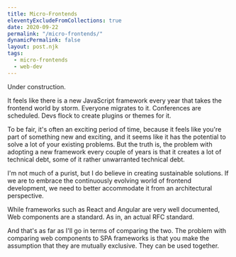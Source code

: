 ```yaml
---
title: Micro-Frontends
eleventyExcludeFromCollections: true
date: 2020-09-22
permalink: "/micro-frontends/"
dynamicPermalink: false
layout: post.njk
tags:
  - micro-frontends
  - web-dev
---
```


Under construction.


It feels like there is a new JavaScript framework every year that takes the frontend world by storm. Everyone migrates to it. Conferences are scheduled. Devs flock to create plugins or themes for it.

To be fair, it's often an exciting period of time, because it feels like you're part of something new and exciting, and it seems like it has the potential to solve a lot of your existing problems. But the truth is, the problem with adopting a new framework every couple of years is that it creates a lot of technical debt, some of it rather unwarranted technical debt.

I'm not much of a purist, but I do believe in creating sustainable solutions. If we are to embrace the continuously evolving world of frontend development, we need to better accommodate it from an architectural perspective.

While frameworks such as React and Angular are very well documented, Web components are a standard. As in, an actual RFC standard.

And that's as far as I'll go in terms of comparing the two. The problem with comparing web components to SPA frameworks is that you make the assumption that they are mutually exclusive. They can be used together.
